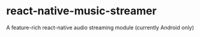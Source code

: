 # react-native-music-streamer
A feature-rich react-native audio streaming module (currently Android only)
